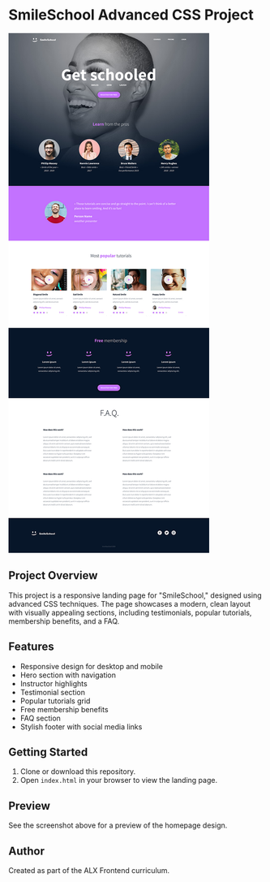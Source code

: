 # SmileSchool Advanced CSS Project

![SmileSchool Homepage](image.png)

## Project Overview

This project is a responsive landing page for "SmileSchool," designed using advanced CSS techniques. The page showcases a modern, clean layout with visually appealing sections, including testimonials, popular tutorials, membership benefits, and a FAQ.

## Features

- Responsive design for desktop and mobile
- Hero section with navigation
- Instructor highlights
- Testimonial section
- Popular tutorials grid
- Free membership benefits
- FAQ section
- Stylish footer with social media links

## Getting Started

1. Clone or download this repository.
2. Open `index.html` in your browser to view the landing page.

## Preview

See the screenshot above for a preview of the homepage design.

## Author

Created as part of the ALX Frontend curriculum.
